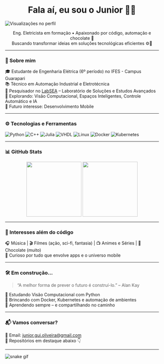 <h1 align="center">Fala aí, eu sou o Junior 👨‍💻</h1>

![Visualizações no perfil](https://komarev.com/ghpvc/?username=Junior0liveir4&label=Visualiza%C3%A7%C3%B5es&color=blueviolet&style=flat)

<p align="center">
  Eng. Eletricista em formação • Apaixonado por código, automação e chocolate 🍫<br>
  Buscando transformar ideias em soluções tecnológicas eficientes ⚙️📲
</p>

---

### 🧠 Sobre mim

🎓 Estudante de Engenharia Elétrica (6º período) no IFES - Campus Guarapari  
📚 Técnico em Automação Industrial e Eletrotécnica  
🔬 Pesquisador no [LabSEA](https://www.instagram.com/lab.sea/) – Laboratório de Soluções e Estudos Avançados  
🚀 Explorando: Visão Computacional, Espaços Inteligentes, Controle Automático e IA  
📱 Futuro interesse: Desenvolvimento Mobile

---

### ⚙️ Tecnologias e Ferramentas

![Python](https://img.shields.io/badge/-Python-3776AB?style=for-the-badge&logo=python&logoColor=white)
![C++](https://img.shields.io/badge/-C++-00599C?style=for-the-badge&logo=c%2b%2b&logoColor=white)
![Julia](https://img.shields.io/badge/-Julia-9558B2?style=for-the-badge&logo=julia&logoColor=white)
![VHDL](https://img.shields.io/badge/-VHDL-blueviolet?style=for-the-badge)
![Linux](https://img.shields.io/badge/-Linux-FCC624?style=for-the-badge&logo=linux&logoColor=black)
![Docker](https://img.shields.io/badge/-Docker-2496ED?style=for-the-badge&logo=docker&logoColor=white)
![Kubernetes](https://img.shields.io/badge/-Kubernetes-326CE5?style=for-the-badge&logo=kubernetes&logoColor=white)

---

### 📊 GitHub Stats

<div align="center">
  <img height="180em" src="https://github-readme-stats.vercel.app/api?username=Junior0liveir4&show_icons=true&theme=tokyonight" />
  <img height="180em" src="https://github-readme-stats.vercel.app/api/top-langs/?username=Junior0liveir4&layout=compact&theme=tokyonight" />
</div>

---

### 🧩 Interesses além do código

🎧 Música | 🎬 Filmes (ação, sci-fi, fantasia) | 📺 Animes e Séries | 🍫 Chocolate (muito)  
📱 Curioso por tudo que envolve apps e o universo mobile

---

### 🛠️ Em construção...

> “A melhor forma de prever o futuro é construí-lo.” – Alan Kay

📍 Estudando Visão Computacional com Python  
📍 Brincando com Docker, Kubernetes e automação de ambientes  
📍 Aprendendo sempre – e compartilhando no caminho

---

### 📬 Vamos conversar?

📧 Email: [junior.gui.oliveira@gmail.com](mailto:junior.gui.oliveira@gmail.com)  
🐍 Repositórios em destaque abaixo 👇

---

![snake gif](https://github.com/Junior0liveir4/Junior0liveir4/blob/output/github-contribution-grid-snake.svg)
